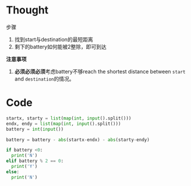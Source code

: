 # Thought
步骤  
1. 找到start与destination的最短距离
2. 剩下的battery如何能被2整除，即可到达   

**注意事项**
1. **必须必须必须**考虑battery不够reach the shortest distance between `start` and `destination`的情况。
# Code
```python
startx, starty = list(map(int, input().split()))
endx, endy = list(map(int, input().split()))
battery = int(input())

battery = battery - abs(startx-endx) - abs(starty-endy)

if battery <0:
  print('N')
elif battery % 2 == 0:
  print('Y')
else:
  print('N')
```
